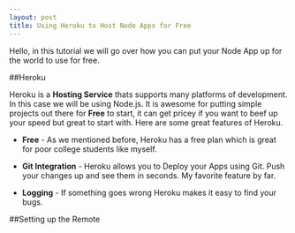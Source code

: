 ```yaml
---
layout: post
title: Using Heroku to Host Node Apps for Free
---
```


Hello, in this tutorial we will go over how you can put your Node App up for the world to use for free. 

##Heroku

Heroku is a **Hosting Service** thats supports many platforms of development. In this case we will be using Node.js. It is awesome for putting simple projects out there for **Free** to start, it can get pricey if you want to beef up your speed but great to start with. Here are some great features of Heroku.

*	**Free** - As we mentioned before, Heroku has a free plan which is great for poor college students like myself.

*	**Git Integration** - Heroku allows you to Deploy your Apps using Git. Push your changes up and see them in seconds. My favorite feature by far.

*	**Logging** - If something goes wrong Heroku makes it easy to find your bugs.

##Setting up the Remote

